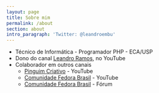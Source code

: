 ```yaml
---
layout: page
title: Sobre mim
permalink: /about
section: about
intro_paragraph: 'Twitter: @leandroembu'
---
```

* Técnico de Informática - Programador PHP - ECA/USP
* Dono do canal [Leandro Ramos](https://www.youtube.com/c/LeandroRamosLinux), no YouTube
* Colaborador em outros canais
  * [Pinguim Criativo](https://www.youtube.com/channel/UCF7psNFg-WKwuUuT2f1PZQQ) - YouTube
  * [Comunidade Fedora Brasil](https://www.youtube.com/channel/UCcAjDkUhcvjSJUWPL-4blMQ) - YouTube
  * [Comunidade Fedora Brasil](https://fedorabr.org/) - Fórum
